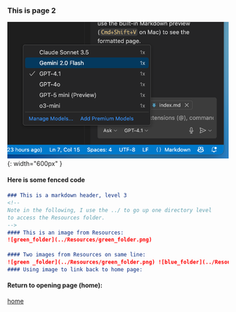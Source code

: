 ### This is page 2

![AI Tiers](../Resources/AI_Tiers.png){: width="600px" }

#### Here is some fenced code
````markdown
### This is a markdown header, level 3
<!-- 
Note in the following, I use the ../ to go up one directory level
to access the Resources folder.
-->
#### This is an image from Resources:
![green_folder](../Resources/green_folder.png)

#### Two images from Resources on same line:
![green _folder](../Resources/green_folder.png) ![blue_folder](../Resources/blue_folder.png)
#### Using image to link back to home page:
````

#### Return to opening page (home):
[home](../index.md)
